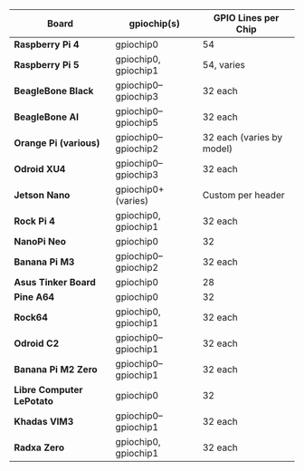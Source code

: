 | Board                       | gpiochip(s)           | GPIO Lines per Chip       |
|-----------------------------|-----------------------|---------------------------|
| **Raspberry Pi 4**          | gpiochip0             | 54                        |
| **Raspberry Pi 5**          | gpiochip0, gpiochip1  | 54, varies                |
| **BeagleBone Black**        | gpiochip0–gpiochip3   | 32 each                   |
| **BeagleBone AI**           | gpiochip0–gpiochip5   | 32 each                   |
| **Orange Pi (various)**     | gpiochip0–gpiochip2   | 32 each (varies by model) |
| **Odroid XU4**              | gpiochip0–gpiochip3   | 32 each                   |
| **Jetson Nano**             | gpiochip0+ (varies)   | Custom per header         |
| **Rock Pi 4**               | gpiochip0, gpiochip1  | 32 each                   |
| **NanoPi Neo**              | gpiochip0             | 32                        |
| **Banana Pi M3**            | gpiochip0–gpiochip2   | 32 each                   |
| **Asus Tinker Board**       | gpiochip0             | 28                        |
| **Pine A64**                | gpiochip0             | 32                        |
| **Rock64**                  | gpiochip0, gpiochip1  | 32 each                   |
| **Odroid C2**               | gpiochip0–gpiochip1   | 32 each                   |
| **Banana Pi M2 Zero**       | gpiochip0–gpiochip1   | 32 each                   |
| **Libre Computer LePotato** | gpiochip0             | 32                        |
| **Khadas VIM3**             | gpiochip0–gpiochip1   | 32 each                   |
| **Radxa Zero**              | gpiochip0, gpiochip1  | 32 each                   |
